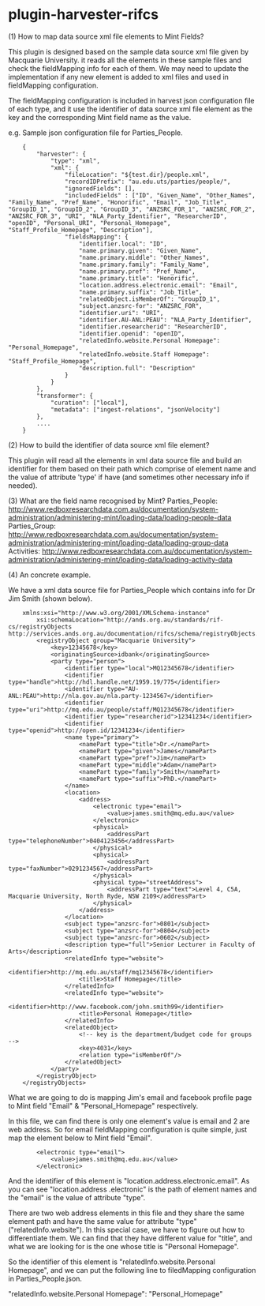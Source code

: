 plugin-harvester-rifcs
======================

(1) How to map data source xml file elements to Mint Fields?

This plugin is designed based on the sample data source xml file given by Macquarie University.
it reads all the elements in these sample files and check the fieldMapping info for each of them. We may need to
update the implementation if any new element is added to xml files and used in fieldMapping configuration.

The fieldMapping configuration is included in harvest json configuration file of each type,
and it use the identifier of data source xml file element as the key and the corresponding Mint field name as the
value.

e.g. Sample json configuration file for Parties_People.

		{
		    "harvester": {
		        "type": "xml",
		        "xml": {
		            "fileLocation": "${test.dir}/people.xml",
		            "recordIDPrefix": "au.edu.uts/parties/people/",
		            "ignoredFields": [],
		            "includedFields" : ["ID", "Given_Name", "Other_Names", "Family_Name", "Pref_Name", "Honorific", "Email", "Job_Title", "GroupID_1", "GroupID_2", "GroupID_3", "ANZSRC_FOR_1", "ANZSRC_FOR_2", "ANZSRC_FOR_3", "URI", "NLA_Party_Identifier", "ResearcherID", "openID", "Personal_URI", "Personal_Homepage", "Staff_Profile_Homepage", "Description"],
		            "fieldsMapping": {
		                "identifier.local": "ID",
		                "name.primary.given": "Given_Name",
		                "name.primary.middle": "Other_Names",
		                "name.primary.family": "Family_Name",
		                "name.primary.pref": "Pref_Name",
		                "name.primary.title": "Honorific",
		                "location.address.electronic.email": "Email",
		                "name.primary.suffix": "Job_Title",
		                "relatedObject.isMemberOf": "GroupID_1",
		                "subject.anzsrc-for": "ANZSRC_FOR",
		                "identifier.uri": "URI",
		                "identifier.AU-ANL:PEAU": "NLA_Party_Identifier",
		                "identifier.researcherid": "ResearcherID",
		                "identifier.openid": "openID",
		                "relatedInfo.website.Personal Homepage": "Personal_Homepage",
		                "relatedInfo.website.Staff Homepage": "Staff_Profile_Homepage",
		                "description.full": "Description"
			        }
		        }
		    },
		    "transformer": {
		        "curation": ["local"],
		        "metadata": ["ingest-relations", "jsonVelocity"]
		    },
		    ....
		}

(2) How to build the identifier of data source xml file element?

This plugin will read all the elements in xml data source file and build an identifier for them based on
their path which comprise of element name and the value of attribute 'type' if have (and sometimes other necessary
info if needed).

(3) What are the field name recognised by Mint?
    Parties_People: http://www.redboxresearchdata.com.au/documentation/system-administration/administering-mint/loading-data/loading-people-data
    Parties_Group:  http://www.redboxresearchdata.com.au/documentation/system-administration/administering-mint/loading-data/loading-group-data
    Activities:     http://www.redboxresearchdata.com.au/documentation/system-administration/administering-mint/loading-data/loading-activity-data

(4) An concrete example.

We have a xml data source file for Parties_People which contains info for Dr Jim Smith (shown below).

		xmlns:xsi="http://www.w3.org/2001/XMLSchema-instance"
			xsi:schemaLocation="http://ands.org.au/standards/rif-cs/registryObjects http://services.ands.org.au/documentation/rifcs/schema/registryObjects.xsd">
			<registryObject group="Macquarie University">
				<key>12345678</key>
				<originatingSource>idbank</originatingSource>
				<party type="person">
					<identifier type="local">MQ12345678</identifier>
					<identifier type="handle">http://hdl.handle.net/1959.19/775</identifier>
					<identifier type="AU-ANL:PEAU">http://nla.gov.au/nla.party-1234567</identifier>
					<identifier type="uri">http://mq.edu.au/people/staff/MQ12345678</identifier>
					<identifier type="researcherid">12341234</identifier>
					<identifier type="openid">http://open.id/12341234</identifier>
					<name type="primary">
						<namePart type="title">Dr.</namePart>
						<namePart type="given">James</namePart>
						<namePart type="pref">Jim</namePart>
						<namePart type="middle">Adam</namePart>
						<namePart type="family">Smith</namePart>
						<namePart type="suffix">PhD.</namePart>
					</name>
					<location>
						<address>
							<electronic type="email">
								<value>james.smith@mq.edu.au</value>
							</electronic>
							<physical>
								<addressPart type="telephoneNumber">0404123456</addressPart>
							</physical>
							<physical>
								<addressPart type="faxNumber">0291234567</addressPart>
							</physical>
							<physical type="streetAddress">
								<addressPart type="text">Level 4, C5A, Macquarie University, North Ryde, NSW 2109</addressPart>
							</physical>
						</address>
					</location>
					<subject type="anzsrc-for">0801</subject>
					<subject type="anzsrc-for">0804</subject>
					<subject type="anzsrc-for">0602</subject>
					<description type="full">Senior Lecturer in Faculty of Arts</description>
					<relatedInfo type="website">
						<identifier>http://mq.edu.au/staff/mq12345678</identifier>
						<title>Staff Homepage</title>
					</relatedInfo>
					<relatedInfo type="website">
						<identifier>http://www.facebook.com/john.smith99</identifier>
						<title>Personal Homepage</title>
					</relatedInfo>
					<relatedObject>
						<!-- key is the department/budget code for groups -->
						<key>4031</key>
						<relation type="isMemberOf"/>
					</relatedObject>
				</party>
			</registryObject>
		</registryObjects>


What we are going to do is mapping Jim's email and facebook profile page to Mint field "Email" &
"Personal_Homepage" respectively.

In this file, we can find there is only one element's value is email and 2 are web address.
So for email fieldMapping configuration is quite simple, just map the element below to Mint field "Email".

			<electronic type="email">
				<value>james.smith@mq.edu.au</value>
			</electronic>

And the identifier of this element is "location.address.electronic.email". As you can see "location.address
.electronic" is the path of element names and the "email" is the value of attribute "type".

There are two web address elements in this file and they share the same element path and have the same value for
attribute "type" ("relatedInfo.website"). In this special case, we have to figure out how to differentiate them. We
can find that they have different value for "title", and what we are looking for is the one whose title is "Personal
Homepage".

So the identifier of this element is "relatedInfo.website.Personal Homepage", and we can put the following line to
filedMapping configuration in Parties_People.json.

"relatedInfo.website.Personal Homepage": "Personal_Homepage"
